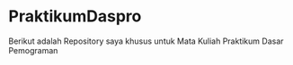 # PraktikumDaspro
Berikut adalah Repository saya khusus untuk Mata Kuliah Praktikum Dasar Pemograman
